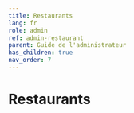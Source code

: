 ```yaml
---
title: Restaurants
lang: fr
role: admin
ref: admin-restaurant
parent: Guide de l'administrateur
has_children: true
nav_order: 7
---
```


# Restaurants
